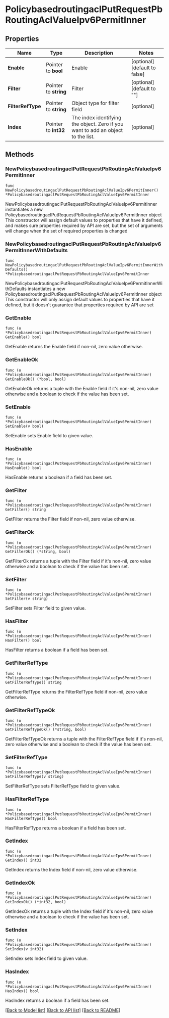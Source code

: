 # PolicybasedroutingaclPutRequestPbRoutingAclValueIpv6PermitInner

## Properties

Name | Type | Description | Notes
------------ | ------------- | ------------- | -------------
**Enable** | Pointer to **bool** | Enable | [optional] [default to false]
**Filter** | Pointer to **string** | Filter | [optional] [default to ""]
**FilterRefType** | Pointer to **string** | Object type for filter field | [optional] 
**Index** | Pointer to **int32** | The index identifying the object. Zero if you want to add an object to the list. | [optional] 

## Methods

### NewPolicybasedroutingaclPutRequestPbRoutingAclValueIpv6PermitInner

`func NewPolicybasedroutingaclPutRequestPbRoutingAclValueIpv6PermitInner() *PolicybasedroutingaclPutRequestPbRoutingAclValueIpv6PermitInner`

NewPolicybasedroutingaclPutRequestPbRoutingAclValueIpv6PermitInner instantiates a new PolicybasedroutingaclPutRequestPbRoutingAclValueIpv6PermitInner object
This constructor will assign default values to properties that have it defined,
and makes sure properties required by API are set, but the set of arguments
will change when the set of required properties is changed

### NewPolicybasedroutingaclPutRequestPbRoutingAclValueIpv6PermitInnerWithDefaults

`func NewPolicybasedroutingaclPutRequestPbRoutingAclValueIpv6PermitInnerWithDefaults() *PolicybasedroutingaclPutRequestPbRoutingAclValueIpv6PermitInner`

NewPolicybasedroutingaclPutRequestPbRoutingAclValueIpv6PermitInnerWithDefaults instantiates a new PolicybasedroutingaclPutRequestPbRoutingAclValueIpv6PermitInner object
This constructor will only assign default values to properties that have it defined,
but it doesn't guarantee that properties required by API are set

### GetEnable

`func (o *PolicybasedroutingaclPutRequestPbRoutingAclValueIpv6PermitInner) GetEnable() bool`

GetEnable returns the Enable field if non-nil, zero value otherwise.

### GetEnableOk

`func (o *PolicybasedroutingaclPutRequestPbRoutingAclValueIpv6PermitInner) GetEnableOk() (*bool, bool)`

GetEnableOk returns a tuple with the Enable field if it's non-nil, zero value otherwise
and a boolean to check if the value has been set.

### SetEnable

`func (o *PolicybasedroutingaclPutRequestPbRoutingAclValueIpv6PermitInner) SetEnable(v bool)`

SetEnable sets Enable field to given value.

### HasEnable

`func (o *PolicybasedroutingaclPutRequestPbRoutingAclValueIpv6PermitInner) HasEnable() bool`

HasEnable returns a boolean if a field has been set.

### GetFilter

`func (o *PolicybasedroutingaclPutRequestPbRoutingAclValueIpv6PermitInner) GetFilter() string`

GetFilter returns the Filter field if non-nil, zero value otherwise.

### GetFilterOk

`func (o *PolicybasedroutingaclPutRequestPbRoutingAclValueIpv6PermitInner) GetFilterOk() (*string, bool)`

GetFilterOk returns a tuple with the Filter field if it's non-nil, zero value otherwise
and a boolean to check if the value has been set.

### SetFilter

`func (o *PolicybasedroutingaclPutRequestPbRoutingAclValueIpv6PermitInner) SetFilter(v string)`

SetFilter sets Filter field to given value.

### HasFilter

`func (o *PolicybasedroutingaclPutRequestPbRoutingAclValueIpv6PermitInner) HasFilter() bool`

HasFilter returns a boolean if a field has been set.

### GetFilterRefType

`func (o *PolicybasedroutingaclPutRequestPbRoutingAclValueIpv6PermitInner) GetFilterRefType() string`

GetFilterRefType returns the FilterRefType field if non-nil, zero value otherwise.

### GetFilterRefTypeOk

`func (o *PolicybasedroutingaclPutRequestPbRoutingAclValueIpv6PermitInner) GetFilterRefTypeOk() (*string, bool)`

GetFilterRefTypeOk returns a tuple with the FilterRefType field if it's non-nil, zero value otherwise
and a boolean to check if the value has been set.

### SetFilterRefType

`func (o *PolicybasedroutingaclPutRequestPbRoutingAclValueIpv6PermitInner) SetFilterRefType(v string)`

SetFilterRefType sets FilterRefType field to given value.

### HasFilterRefType

`func (o *PolicybasedroutingaclPutRequestPbRoutingAclValueIpv6PermitInner) HasFilterRefType() bool`

HasFilterRefType returns a boolean if a field has been set.

### GetIndex

`func (o *PolicybasedroutingaclPutRequestPbRoutingAclValueIpv6PermitInner) GetIndex() int32`

GetIndex returns the Index field if non-nil, zero value otherwise.

### GetIndexOk

`func (o *PolicybasedroutingaclPutRequestPbRoutingAclValueIpv6PermitInner) GetIndexOk() (*int32, bool)`

GetIndexOk returns a tuple with the Index field if it's non-nil, zero value otherwise
and a boolean to check if the value has been set.

### SetIndex

`func (o *PolicybasedroutingaclPutRequestPbRoutingAclValueIpv6PermitInner) SetIndex(v int32)`

SetIndex sets Index field to given value.

### HasIndex

`func (o *PolicybasedroutingaclPutRequestPbRoutingAclValueIpv6PermitInner) HasIndex() bool`

HasIndex returns a boolean if a field has been set.


[[Back to Model list]](../README.md#documentation-for-models) [[Back to API list]](../README.md#documentation-for-api-endpoints) [[Back to README]](../README.md)


